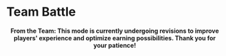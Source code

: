 # **Team Battle**

<center>

**From the Team: This mode is currently undergoing revisions to improve players' experience and optimize earning possibilities. Thank you for your patience!**

</center>

<!--
In this mode, players are required to enter a given number of Roosters to participate. Each player will also pay a joining fee in $GWIT tokens. A prize pot from all the players joining fee is disposed of and awarded based on final ranking.

The game will take a 2.5% fee for each event, a portion of the fee will go back to the reward pool.

Scholars (_players who were given access to Roosters owned by other players_) may participate in this event using their Manager's Roosters (_players who give access_), but will have to pay the joining fee using their own $GWIT tokens.

If a scholar wins the battle, all rewards will go back to the Scholar.

## **Gameplay**

- Each player will have an equal amount of Rooster to be able to join this mode
- The game begins upon reaching the number of players required to fill up the Battle event (_Note: Number of Players, not number of Roosters_).
- Each Rooster will have one fight only
- A **win** will give the player **+ 1**, a **draw** gives out **+ 0.5** to both players, and a **loss** will be **zero**
- Player/s with the highest total points (_most wins_) at the end will be declared as Champion/s
- Champion/s will be rewarded with the majority of the joining fee, in $GWIT tokens, collected earlier
- Other players will take home a consolation prize in $GWIT tokens as well
- Fights will be simulated and no one can dictate what moves the Roosters will use

## **3v3 Battle**

This will be the current mode available for Team Battle upon game release. The team will have to test some variables like: How many fights can be filled a day? How many addresses have more than 3 Roosters? How many players are actively playing the game? and more.

**Specifics**

- **100 Players** required to fill up the battle event
- **Only 3 Roosters per player**
- Burnt-out Roosters are not allowed to participate (_Roosters that reached their $Gallonium producing capacity_). Roosters that have 0 $Gallonium may participate provided that they can still produce $Gallonium the following day.
- Joining Fee of **150 $GWIT per player**

**Joining Fee Breakdown**

- Total Joining Fee = 15,000 $GWIT
- Prize Pool = 14,625 $GWIT
- Total Champion/s Reward = 12,000 $GWIT (_80% of Total_)
- Total Consolation Reward = 2,625 $GWIT (_17.5% of Total_)
- Platform Share = 375 $GWIT (_2.5% of Total_)

## **5v5 Battle**

Coming Soon

**Specifics**

- **60 Players** required to fill up the battle event
- Only **5 Roosters per player**
- Burnt-out Roosters are not allowed to participate (_Roosters that reached their $Gallonium producing capacity_). Roosters that have 0 $Gallonium may participate provided that they can still produce $Gallonium the following day.
- Joining Fee of **500 $GWIT per player**

**Joining Fee Breakdown**

- Total Joining Fee = 30,000 $GWIT
- Prize Pool = 29,250 $GWIT
- Total Champion/s Reward = 22,500 $GWIT (_75% of Total_)
- Total Consolation Reward = 6,750 $GWIT (_22.5% of Total_)
- Platform Share = 750 $GWIT (_2.5% of Total_)

## **10v10 Battle**

Coming Soon

**Specifics**

- **30 Players** required to fill up the battle event
- Only **10 Roosters per player**
- Burnt-out Roosters are not allowed to participate (_Roosters that reached their $Gallonium producing capacity_). Roosters that have 0 $Gallonium may participate provided that they can still produce $Gallonium the following day.
- Joining Fee of **1,500 $GWIT per player**

**Joining Fee Breakdown**

- Total Joining Fee = 45,000 $GWIT
- Prize Pool = 43,875 $GWIT
- Total Champion/s Reward = 31,500 $GWIT (_70% of Total_)
- Total Consolation Reward = 12,375 $GWIT (_27.5% of Total_)
- Platform Share = 1,125 $GWIT (_2.5% of Total_)
-->
